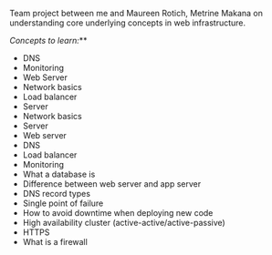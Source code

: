 Team project between me and Maureen Rotich, Metrine Makana on understanding core underlying concepts in web infrastructure.

*Concepts to learn:***
- DNS
- Monitoring
- Web Server
- Network basics
- Load balancer
- Server
- Network basics
- Server
- Web server
- DNS
- Load balancer
- Monitoring
- What a database is
- Difference between web server and app server
- DNS record types
- Single point of failure
- How to avoid downtime when deploying new code
- High availability cluster (active-active/active-passive)
- HTTPS
- What is a firewall
